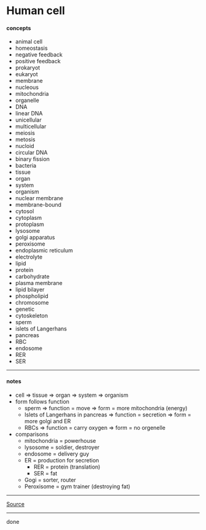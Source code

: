 # Human cell

#### concepts

- animal cell
- homeostasis
- negative feedback
- positive feedback
- prokaryot
- eukaryot
- membrane
- nucleous
- mitochondria
- organelle
- DNA
- linear DNA
- unicellular
- multicellular
- meiosis
- metosis
- nucloid
- circular DNA
- binary fission
- bacteria
- tissue
- organ
- system
- organism
- nuclear membrane
- membrane-bound
- cytosol
- cytoplasm
- protoplasm
- lysosome
- golgi apparatus
- peroxisome
- endoplasmic reticulum
- electrolyte
- lipid
- protein
- carbohydrate
- plasma membrane
- lipid bilayer
- phospholipid
- chromosome
- genetic
- cytoskeleton
- sperm
- islets of Langerhans
- pancreas
- RBC
- endosome
- RER
- SER

***

#### notes

- cell => tissue => organ => system => organism
- form follows function
    - sperm => function = move => form = more mitochondria (energy)
    - Islets of Langerhans in pancreas => function = secretion => form = more golgi and ER
    - RBCs => function = carry oxygen => form = no orgenelle
- comparisons
    - mitochondria = powerhouse
    - lysosome = soldier, destroyer
    - endosome = delivery guy
    - ER = production for secretion
        - RER = protein (translation)
        - SER = fat
    - Gogi = sorter, router
    - Peroxisome = gym trainer (destroying fat)

***

[Source](https://youtu.be/AeSpKD8K5U4)

***

done